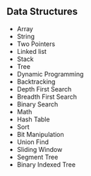 
## Data Structures
* Array
* String
* Two Pointers
* Linked list
* Stack
* Tree
* Dynamic Programming
* Backtracking
* Depth First Search
* Breadth First Search
* Binary Search
* Math
* Hash Table
* Sort
* Bit Manipulation
* Union Find
* Sliding Window
* Segment Tree
* Binary Indexed Tree

